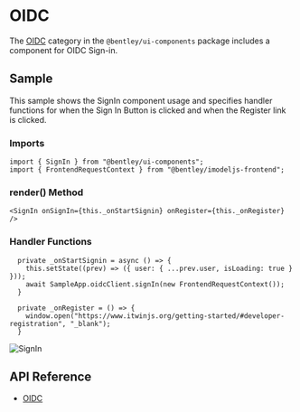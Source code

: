 # OIDC

The [OIDC]($ui-components:OIDC) category in the `@bentley/ui-components` package includes
a component for OIDC Sign-in.

## Sample

This sample shows the SignIn component usage and specifies handler
functions for when the Sign In Button is clicked and when the
Register link is clicked.

### Imports

```tsx
import { SignIn } from "@bentley/ui-components";
import { FrontendRequestContext } from "@bentley/imodeljs-frontend";
```

### render() Method

```tsx
<SignIn onSignIn={this._onStartSignin} onRegister={this._onRegister} />
```

### Handler Functions

```tsx
  private _onStartSignin = async () => {
    this.setState((prev) => ({ user: { ...prev.user, isLoading: true } }));
    await SampleApp.oidcClient.signIn(new FrontendRequestContext());
  }

  private _onRegister = () => {
    window.open("https://www.itwinjs.org/getting-started/#developer-registration", "_blank");
  }
```

![SignIn](./images/SignIn.png "SignIn Component")

## API Reference

- [OIDC]($ui-components:OIDC)

